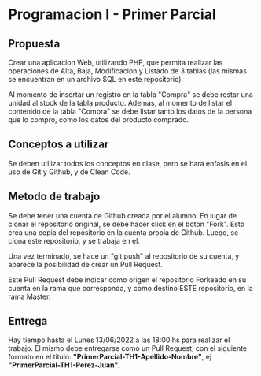# Programacion I - Primer Parcial

## Propuesta
Crear una aplicacion Web, utilizando PHP, que permita realizar las operaciones de Alta, Baja, Modificacion y Listado de 3 tablas (las mismas se encuentran en un archivo SQL en este repositorio).

Al momento de insertar un registro en la tabla "Compra" se debe restar una unidad al stock de la tabla producto. Ademas, al momento de listar el contenido de la tabla "Compra" se debe listar tanto los datos de la persona que lo compro, como los datos del producto comprado.

## Conceptos a utilizar
Se deben utilizar todos los conceptos en clase, pero se hara enfasis en el uso de Git y Github, y de Clean Code.

## Metodo de trabajo
Se debe tener una cuenta de Github creada por el alumno.
En lugar de clonar el repositorio original, se debe hacer click en el boton "Fork". Esto crea una copia del repositorio en la cuenta propia de Github.
Luego, se clona este repositorio, y se trabaja en el.

Una vez terminado, se hace un "git push" al repositorio de su cuenta, y aparece la posibilidad de crear un Pull Request. 

Este Pull Request debe indicar como origen el repositorio Forkeado en su cuenta en la rama que corresponda, y como destino ESTE repositorio, en la rama Master.


## Entrega
Hay tiempo hasta el Lunes 13/06/2022 a las 18:00 hs para realizar el trabajo.
El mismo debe entregarse como un Pull Request, con el siguiente formato en el titulo: **"PrimerParcial-TH1-Apellido-Nombre"**, ej **"PrimerParcial-TH1-Perez-Juan".**
